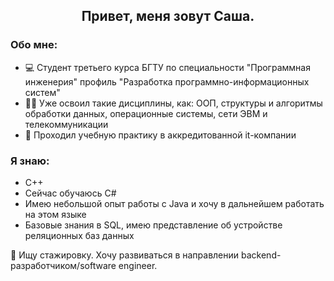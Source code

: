 <div align="center">
  <h2>Привет, меня зовут Саша.</h2>
</div>

<div>
  <h3>Обо мне:</h3>
  <ul>
    <li>💻 Студент третьего курса БГТУ по специальности "Программная инженерия" профиль "Разработка программно-информационных систем"</li>
    <li>👨‍🎓 Уже освоил такие дисциплины, как: ООП, структуры и алгоритмы обработки данных, операционные системы, сети ЭВМ и телекоммуникации</li>
    <li>💼 Проходил учебную практику в аккредитованной it-компании</li>
</div>

<div>
  <h3>Я знаю:</h3>
  <ul>
    <li>С++</li>
    <li>Сейчас обучаюсь C#</li>
    <li>Имею небольшой опыт работы с Java и хочу в дальнейшем работать на этом языке</li>
    <li>Базовые знания в SQL, имею представление об устройстве реляционных баз данных</li>
  </ul>
</div>

💫 Ищу стажировку. Хочу развиваться в направлении backend-разработчиком/software engineer.

<!--
**KrupenyaAleksandr/KrupenyaAleksandr** is a ✨ _special_ ✨ repository because its `README.md` (this file) appears on your GitHub profile.

Here are some ideas to get you started:

- 🔭 I’m currently working on ...
- 🌱 I’m currently learning ...
- 👯 I’m looking to collaborate on ...
- 🤔 I’m looking for help with ...
- 💬 Ask me about ...
- 📫 How to reach me: ...
- 😄 Pronouns: ...
- ⚡ Fun fact: ...
-->
